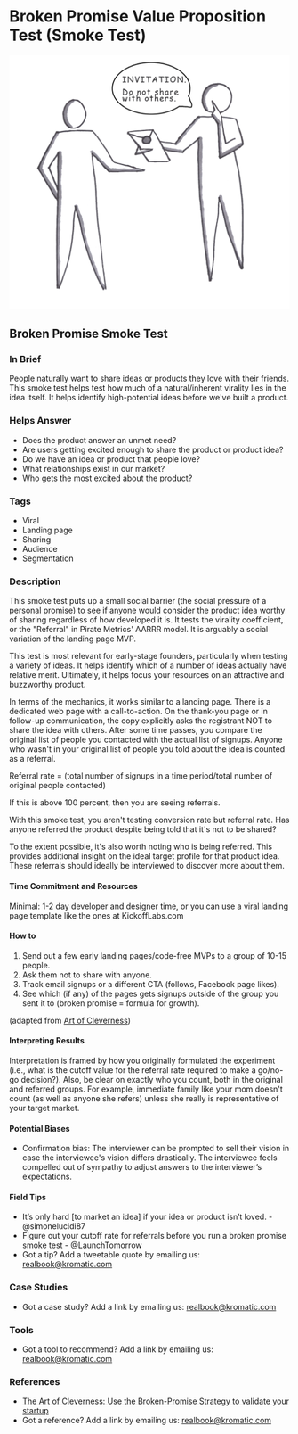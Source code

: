 # Broken Promise Value Proposition Test \(Smoke Test\)

![](../.gitbook/assets/illustration-broken-promise-test-real-startup-book.png)

## Broken Promise Smoke Test

### In Brief

People naturally want to share ideas or products they love with their friends. This smoke test helps test how much of a natural/inherent virality lies in the idea itself. It helps identify high-potential ideas before we've built a product.

### Helps Answer

* Does the product answer an unmet need?
* Are users getting excited enough to share the product or product idea?
* Do we have an idea or product that people love? 
* What relationships exist in our market? 
* Who gets the most excited about the product?

### Tags

* Viral
* Landing page
* Sharing
* Audience
* Segmentation

### Description

This smoke test puts up a small social barrier \(the social pressure of a personal promise\) to see if anyone would consider the product idea worthy of sharing regardless of how developed it is. It tests the virality coefficient, or the "Referral" in Pirate Metrics' AARRR model. It is arguably a social variation of the landing page MVP.

This test is most relevant for early-stage founders, particularly when testing a variety of ideas. It helps identify which of a number of ideas actually have relative merit. Ultimately, it helps focus your resources on an attractive and buzzworthy product.

In terms of the mechanics, it works similar to a landing page. There is a dedicated web page with a call-to-action. On the thank-you page or in follow-up communication, the copy explicitly asks the registrant NOT to share the idea with others. After some time passes, you compare the original list of people you contacted with the actual list of signups. Anyone who wasn't in your original list of people you told about the idea is counted as a referral.

Referral rate = \(total number of signups in a time period/total number of original people contacted\)

If this is above 100 percent, then you are seeing referrals.

With this smoke test, you aren't testing conversion rate but referral rate. Has anyone referred the product despite being told that it's not to be shared?

To the extent possible, it's also worth noting who is being referred. This provides additional insight on the ideal target profile for that product idea. These referrals should ideally be interviewed to discover more about them.

#### Time Commitment and Resources

Minimal: 1-2 day developer and designer time, or you can use a viral landing page template like the ones at KickoffLabs.com

#### How to

1. Send out a few early landing pages/code-free MVPs to a group of 10-15 people.
2. Ask them not to share with anyone.
3. Track email signups or a different CTA \(follows, Facebook page likes\).
4. See which \(if any\) of the pages gets signups outside of the group you sent it to \(broken promise = formula for growth\).

\(adapted from [Art of Cleverness](https://artofcleverness.com/broken-promise/)\)

#### Interpreting Results

Interpretation is framed by how you originally formulated the experiment \(i.e., what is the cutoff value for the referral rate required to make a go/no-go decision?\). Also, be clear on exactly who you count, both in the original and referred groups. For example, immediate family like your mom doesn't count \(as well as anyone she refers\) unless she really is representative of your target market.

#### Potential Biases

* Confirmation bias: The interviewer can be prompted to sell their vision in case the interviewee's vision differs drastically. The interviewee feels compelled out of sympathy to adjust answers to the interviewer’s expectations.

#### Field Tips

* It’s only hard \[to market an idea\] if your idea or product isn’t loved. - @simonelucidi87
* Figure out your cutoff rate for referrals before you run a broken promise smoke test - @LaunchTomorrow
* Got a tip? Add a tweetable quote by emailing us: [realbook@kromatic.com](mailto:realbook@kromatic.com)

### Case Studies

* Got a case study? Add a link by emailing us: [realbook@kromatic.com](mailto:realbook@kromatic.com)

### Tools

* Got a tool to recommend? Add a link by emailing us: [realbook@kromatic.com](mailto:realbook@kromatic.com)

### References

* [The Art of Cleverness: Use the Broken-Promise Strategy to validate your startup](http://artofcleverness.stfi.re/broken-promise/?sf=agvkwwg#ab)
* Got a reference? Add a link by emailing us: [realbook@kromatic.com](mailto:realbook@kromatic.com)


